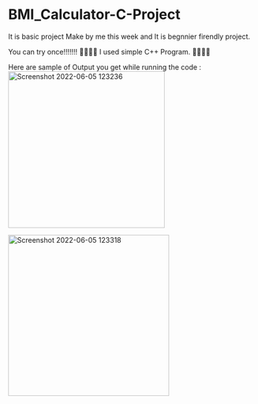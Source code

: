 # BMI_Calculator-C-Project

It is basic project Make by me this week and It is begnnier firendly project.

You can try once!!!!!!! 💫🙌🏻✨
I used simple C++ Program. 👩🏻‍💻💌

Here are sample of Output you get while running the code :
<img width="317" alt="Screenshot 2022-06-05 123236" src="https://user-images.githubusercontent.com/78341083/172039544-896e1701-8a7e-484d-b2fb-b6c05f288db1.png">

<img width="326" alt="Screenshot 2022-06-05 123318" src="https://user-images.githubusercontent.com/78341083/172039546-9ccce544-099f-4747-a1dd-1c93150da6fe.png">
